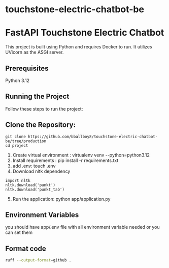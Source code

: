 # touchstone-electric-chatbot-be

# FastAPI Touchstone Electric Chatbot

This project is built using Python and requires Docker to run. It utilizes UVicorn as the ASGI server.

## Prerequisites

Python 3.12

## Running the Project

Follow these steps to run the project:

## Clone the Repository:

```
git clone https://github.com/bballboy8/touchstone-electric-chatbot-be/tree/production
cd project
```

1. Create virtual environment : virtualenv venv --python=python3.12
2. Install requirements : pip install -r requirements.txt
3. add .env: touch .env
4. Download nltk dependency 
```
import nltk
nltk.download('punkt')
nltk.download('punkt_tab')

```
5. Run the application: python app/application.py


## Environment Variables

you should have app/.env file with all environment variable needed or you can set them



## Format code
```bash
ruff --output-format=github .  
```